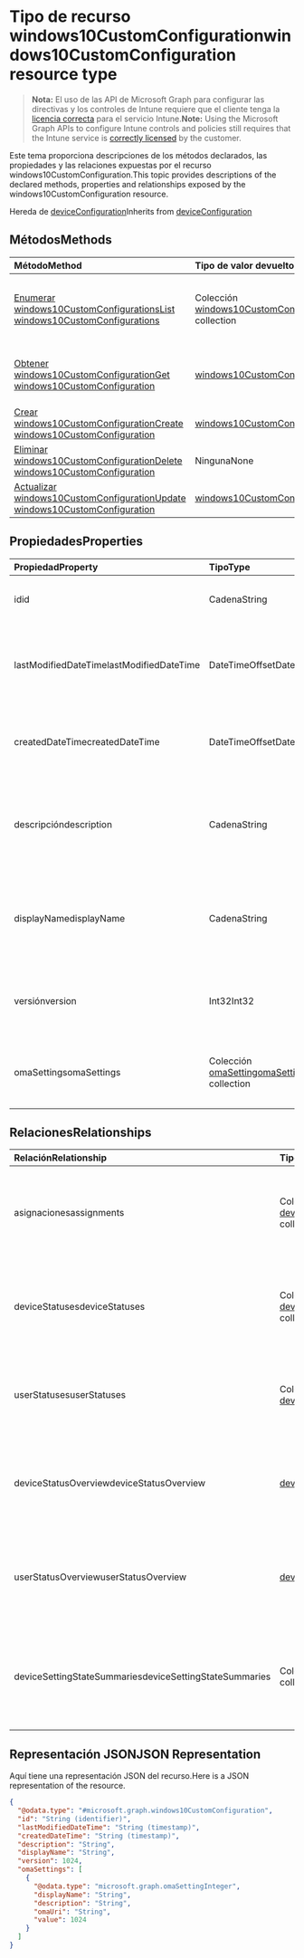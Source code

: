 # <a name="windows10customconfiguration-resource-type"></a><span data-ttu-id="d8fb7-101">Tipo de recurso windows10CustomConfiguration</span><span class="sxs-lookup"><span data-stu-id="d8fb7-101">windows10CustomConfiguration resource type</span></span>

> <span data-ttu-id="d8fb7-102">**Nota:** El uso de las API de Microsoft Graph para configurar las directivas y los controles de Intune requiere que el cliente tenga la [licencia correcta](https://go.microsoft.com/fwlink/?linkid=839381) para el servicio Intune.</span><span class="sxs-lookup"><span data-stu-id="d8fb7-102">**Note:** Using the Microsoft Graph APIs to configure Intune controls and policies still requires that the Intune service is [correctly licensed](https://go.microsoft.com/fwlink/?linkid=839381) by the customer.</span></span>

<span data-ttu-id="d8fb7-103">Este tema proporciona descripciones de los métodos declarados, las propiedades y las relaciones expuestas por el recurso windows10CustomConfiguration.</span><span class="sxs-lookup"><span data-stu-id="d8fb7-103">This topic provides descriptions of the declared methods, properties and relationships exposed by the windows10CustomConfiguration resource.</span></span>

<span data-ttu-id="d8fb7-104">Hereda de [deviceConfiguration](../resources/intune_deviceconfig_deviceconfiguration.md)</span><span class="sxs-lookup"><span data-stu-id="d8fb7-104">Inherits from [deviceConfiguration](../resources/intune_deviceconfig_deviceconfiguration.md)</span></span>

## <a name="methods"></a><span data-ttu-id="d8fb7-105">Métodos</span><span class="sxs-lookup"><span data-stu-id="d8fb7-105">Methods</span></span>
|<span data-ttu-id="d8fb7-106">Método</span><span class="sxs-lookup"><span data-stu-id="d8fb7-106">Method</span></span>|<span data-ttu-id="d8fb7-107">Tipo de valor devuelto</span><span class="sxs-lookup"><span data-stu-id="d8fb7-107">Return Type</span></span>|<span data-ttu-id="d8fb7-108">Descripción</span><span class="sxs-lookup"><span data-stu-id="d8fb7-108">Description</span></span>|
|:---|:---|:---|
|[<span data-ttu-id="d8fb7-109">Enumerar windows10CustomConfigurations</span><span class="sxs-lookup"><span data-stu-id="d8fb7-109">List windows10CustomConfigurations</span></span>](../api/intune_deviceconfig_windows10customconfiguration_list.md)|<span data-ttu-id="d8fb7-110">Colección [windows10CustomConfiguration](../resources/intune_deviceconfig_windows10customconfiguration.md)</span><span class="sxs-lookup"><span data-stu-id="d8fb7-110">[windows10CustomConfiguration](../resources/intune_deviceconfig_windows10customconfiguration.md) collection</span></span>|<span data-ttu-id="d8fb7-111">Enumere las propiedades y las relaciones de los objetos [windows10CustomConfiguration](../resources/intune_deviceconfig_windows10customconfiguration.md).</span><span class="sxs-lookup"><span data-stu-id="d8fb7-111">List properties and relationships of the [windows10CustomConfiguration](../resources/intune_deviceconfig_windows10customconfiguration.md) objects.</span></span>|
|[<span data-ttu-id="d8fb7-112">Obtener windows10CustomConfiguration</span><span class="sxs-lookup"><span data-stu-id="d8fb7-112">Get windows10CustomConfiguration</span></span>](../api/intune_deviceconfig_windows10customconfiguration_get.md)|[<span data-ttu-id="d8fb7-113">windows10CustomConfiguration</span><span class="sxs-lookup"><span data-stu-id="d8fb7-113">windows10CustomConfiguration</span></span>](../resources/intune_deviceconfig_windows10customconfiguration.md)|<span data-ttu-id="d8fb7-114">Lea las propiedades y las relaciones del objeto [windows10CustomConfiguration](../resources/intune_deviceconfig_windows10customconfiguration.md).</span><span class="sxs-lookup"><span data-stu-id="d8fb7-114">Read properties and relationships of [plannerTaskDetails](../resources/intune_deviceconfig_windows10customconfiguration.md) object.</span></span>|
|[<span data-ttu-id="d8fb7-115">Crear windows10CustomConfiguration</span><span class="sxs-lookup"><span data-stu-id="d8fb7-115">Create windows10CustomConfiguration</span></span>](../api/intune_deviceconfig_windows10customconfiguration_create.md)|[<span data-ttu-id="d8fb7-116">windows10CustomConfiguration</span><span class="sxs-lookup"><span data-stu-id="d8fb7-116">windows10CustomConfiguration</span></span>](../resources/intune_deviceconfig_windows10customconfiguration.md)|<span data-ttu-id="d8fb7-117">Cree un objeto [windows10CustomConfiguration](../resources/intune_deviceconfig_windows10customconfiguration.md).</span><span class="sxs-lookup"><span data-stu-id="d8fb7-117">Create a new [plannerBucket](../resources/intune_deviceconfig_windows10customconfiguration.md) object.</span></span>|
|[<span data-ttu-id="d8fb7-118">Eliminar windows10CustomConfiguration</span><span class="sxs-lookup"><span data-stu-id="d8fb7-118">Delete windows10CustomConfiguration</span></span>](../api/intune_deviceconfig_windows10customconfiguration_delete.md)|<span data-ttu-id="d8fb7-119">Ninguna</span><span class="sxs-lookup"><span data-stu-id="d8fb7-119">None</span></span>|<span data-ttu-id="d8fb7-120">Elimina un [windows10CustomConfiguration](../resources/intune_deviceconfig_windows10customconfiguration.md).</span><span class="sxs-lookup"><span data-stu-id="d8fb7-120">Deletes a [windows10CustomConfiguration](../resources/intune_deviceconfig_windows10customconfiguration.md).</span></span>|
|[<span data-ttu-id="d8fb7-121">Actualizar windows10CustomConfiguration</span><span class="sxs-lookup"><span data-stu-id="d8fb7-121">Update windows10CustomConfiguration</span></span>](../api/intune_deviceconfig_windows10customconfiguration_update.md)|[<span data-ttu-id="d8fb7-122">windows10CustomConfiguration</span><span class="sxs-lookup"><span data-stu-id="d8fb7-122">windows10CustomConfiguration</span></span>](../resources/intune_deviceconfig_windows10customconfiguration.md)|<span data-ttu-id="d8fb7-123">Actualice las propiedades de un objeto [windows10CustomConfiguration](../resources/intune_deviceconfig_windows10customconfiguration.md).</span><span class="sxs-lookup"><span data-stu-id="d8fb7-123">Update the properties of a [calendar](../resources/intune_deviceconfig_windows10customconfiguration.md) object.</span></span>|

## <a name="properties"></a><span data-ttu-id="d8fb7-124">Propiedades</span><span class="sxs-lookup"><span data-stu-id="d8fb7-124">Properties</span></span>
|<span data-ttu-id="d8fb7-125">Propiedad</span><span class="sxs-lookup"><span data-stu-id="d8fb7-125">Property</span></span>|<span data-ttu-id="d8fb7-126">Tipo</span><span class="sxs-lookup"><span data-stu-id="d8fb7-126">Type</span></span>|<span data-ttu-id="d8fb7-127">Descripción</span><span class="sxs-lookup"><span data-stu-id="d8fb7-127">Description</span></span>|
|:---|:---|:---|
|<span data-ttu-id="d8fb7-128">id</span><span class="sxs-lookup"><span data-stu-id="d8fb7-128">id</span></span>|<span data-ttu-id="d8fb7-129">Cadena</span><span class="sxs-lookup"><span data-stu-id="d8fb7-129">String</span></span>|<span data-ttu-id="d8fb7-130">Clave de la entidad.</span><span class="sxs-lookup"><span data-stu-id="d8fb7-130">Key of the setting.</span></span> <span data-ttu-id="d8fb7-131">Heredado de [deviceConfiguration](../resources/intune_deviceconfig_deviceconfiguration.md)</span><span class="sxs-lookup"><span data-stu-id="d8fb7-131">Inherited from [deviceConfiguration](../resources/intune_deviceconfig_deviceconfiguration.md)</span></span>|
|<span data-ttu-id="d8fb7-132">lastModifiedDateTime</span><span class="sxs-lookup"><span data-stu-id="d8fb7-132">lastModifiedDateTime</span></span>|<span data-ttu-id="d8fb7-133">DateTimeOffset</span><span class="sxs-lookup"><span data-stu-id="d8fb7-133">DateTimeOffset</span></span>|<span data-ttu-id="d8fb7-134">Fecha y hora en la que se modificó el objeto por última vez.</span><span class="sxs-lookup"><span data-stu-id="d8fb7-134">Indicates the date the object was last modified.</span></span> <span data-ttu-id="d8fb7-135">Heredado de [deviceConfiguration](../resources/intune_deviceconfig_deviceconfiguration.md)</span><span class="sxs-lookup"><span data-stu-id="d8fb7-135">Inherited from [deviceConfiguration](../resources/intune_deviceconfig_deviceconfiguration.md)</span></span>|
|<span data-ttu-id="d8fb7-136">createdDateTime</span><span class="sxs-lookup"><span data-stu-id="d8fb7-136">createdDateTime</span></span>|<span data-ttu-id="d8fb7-137">DateTimeOffset</span><span class="sxs-lookup"><span data-stu-id="d8fb7-137">DateTimeOffset</span></span>|<span data-ttu-id="d8fb7-138">Fecha y hora en la que se creó el objeto.</span><span class="sxs-lookup"><span data-stu-id="d8fb7-138">DateTime the object was created.</span></span> <span data-ttu-id="d8fb7-139">Heredado de [deviceConfiguration](../resources/intune_deviceconfig_deviceconfiguration.md)</span><span class="sxs-lookup"><span data-stu-id="d8fb7-139">Inherited from [deviceConfiguration](../resources/intune_deviceconfig_deviceconfiguration.md)</span></span>|
|<span data-ttu-id="d8fb7-140">descripción</span><span class="sxs-lookup"><span data-stu-id="d8fb7-140">description</span></span>|<span data-ttu-id="d8fb7-141">Cadena</span><span class="sxs-lookup"><span data-stu-id="d8fb7-141">String</span></span>|<span data-ttu-id="d8fb7-142">Descripción proporcionada por el administrador de la configuración del dispositivo.</span><span class="sxs-lookup"><span data-stu-id="d8fb7-142">Admin provided description of the Device Configuration.</span></span> <span data-ttu-id="d8fb7-143">Heredado de [deviceConfiguration](../resources/intune_deviceconfig_deviceconfiguration.md)</span><span class="sxs-lookup"><span data-stu-id="d8fb7-143">Inherited from [deviceConfiguration](../resources/intune_deviceconfig_deviceconfiguration.md)</span></span>|
|<span data-ttu-id="d8fb7-144">displayName</span><span class="sxs-lookup"><span data-stu-id="d8fb7-144">displayName</span></span>|<span data-ttu-id="d8fb7-145">Cadena</span><span class="sxs-lookup"><span data-stu-id="d8fb7-145">String</span></span>|<span data-ttu-id="d8fb7-146">Nombre proporcionado por el administrador de la configuración del dispositivo.</span><span class="sxs-lookup"><span data-stu-id="d8fb7-146">Admin provided name of the device configuration.</span></span> <span data-ttu-id="d8fb7-147">Heredado de [deviceConfiguration](../resources/intune_deviceconfig_deviceconfiguration.md)</span><span class="sxs-lookup"><span data-stu-id="d8fb7-147">Inherited from [deviceConfiguration](../resources/intune_deviceconfig_deviceconfiguration.md)</span></span>|
|<span data-ttu-id="d8fb7-148">versión</span><span class="sxs-lookup"><span data-stu-id="d8fb7-148">version</span></span>|<span data-ttu-id="d8fb7-149">Int32</span><span class="sxs-lookup"><span data-stu-id="d8fb7-149">Int32</span></span>|<span data-ttu-id="d8fb7-150">Versión de la configuración del dispositivo.</span><span class="sxs-lookup"><span data-stu-id="d8fb7-150">Version of the device configuration.</span></span> <span data-ttu-id="d8fb7-151">Heredado de [deviceConfiguration](../resources/intune_deviceconfig_deviceconfiguration.md)</span><span class="sxs-lookup"><span data-stu-id="d8fb7-151">Inherited from [deviceConfiguration](../resources/intune_deviceconfig_deviceconfiguration.md)</span></span>|
|<span data-ttu-id="d8fb7-152">omaSettings</span><span class="sxs-lookup"><span data-stu-id="d8fb7-152">omaSettings</span></span>|<span data-ttu-id="d8fb7-153">Colección [omaSetting](../resources/intune_deviceconfig_omasetting.md)</span><span class="sxs-lookup"><span data-stu-id="d8fb7-153">[omaSetting](../resources/intune_deviceconfig_omasetting.md) collection</span></span>|<span data-ttu-id="d8fb7-154">Configuración de OMA.</span><span class="sxs-lookup"><span data-stu-id="d8fb7-154">OMA settings.</span></span> <span data-ttu-id="d8fb7-155">Esta colección puede contener un máximo de 1000 elementos.</span><span class="sxs-lookup"><span data-stu-id="d8fb7-155">This collection can contain a maximum of 1000 elements.</span></span>|

## <a name="relationships"></a><span data-ttu-id="d8fb7-156">Relaciones</span><span class="sxs-lookup"><span data-stu-id="d8fb7-156">Relationships</span></span>
|<span data-ttu-id="d8fb7-157">Relación</span><span class="sxs-lookup"><span data-stu-id="d8fb7-157">Relationship</span></span>|<span data-ttu-id="d8fb7-158">Tipo</span><span class="sxs-lookup"><span data-stu-id="d8fb7-158">Type</span></span>|<span data-ttu-id="d8fb7-159">Descripción</span><span class="sxs-lookup"><span data-stu-id="d8fb7-159">Description</span></span>|
|:---|:---|:---|
|<span data-ttu-id="d8fb7-160">asignaciones</span><span class="sxs-lookup"><span data-stu-id="d8fb7-160">assignments</span></span>|<span data-ttu-id="d8fb7-161">Colección [deviceConfigurationAssignment](../resources/intune_deviceconfig_deviceconfigurationassignment.md)</span><span class="sxs-lookup"><span data-stu-id="d8fb7-161">[deviceConfigurationAssignment](../resources/intune_deviceconfig_deviceconfigurationassignment.md) collection</span></span>|<span data-ttu-id="d8fb7-162">La lista de tareas para el perfil de configuración del dispositivo.</span><span class="sxs-lookup"><span data-stu-id="d8fb7-162">The list of assignments for the device configuration profile.</span></span> <span data-ttu-id="d8fb7-163">Heredado de [deviceConfiguration](../resources/intune_deviceconfig_deviceconfiguration.md)</span><span class="sxs-lookup"><span data-stu-id="d8fb7-163">Inherited from [deviceConfiguration](../resources/intune_deviceconfig_deviceconfiguration.md)</span></span>|
|<span data-ttu-id="d8fb7-164">deviceStatuses</span><span class="sxs-lookup"><span data-stu-id="d8fb7-164">deviceStatuses</span></span>|<span data-ttu-id="d8fb7-165">Colección [deviceConfigurationDeviceStatus](../resources/intune_deviceconfig_deviceconfigurationdevicestatus.md)</span><span class="sxs-lookup"><span data-stu-id="d8fb7-165">[deviceConfigurationDeviceStatus](../resources/intune_deviceconfig_deviceconfigurationdevicestatus.md) collection</span></span>|<span data-ttu-id="d8fb7-166">Estado de instalación de configuración del dispositivo por dispositivo.</span><span class="sxs-lookup"><span data-stu-id="d8fb7-166">Device configuration installation status by device.</span></span> <span data-ttu-id="d8fb7-167">Heredado de [deviceConfiguration](../resources/intune_deviceconfig_deviceconfiguration.md)</span><span class="sxs-lookup"><span data-stu-id="d8fb7-167">Inherited from [deviceConfiguration](../resources/intune_deviceconfig_deviceconfiguration.md)</span></span>|
|<span data-ttu-id="d8fb7-168">userStatuses</span><span class="sxs-lookup"><span data-stu-id="d8fb7-168">userStatuses</span></span>|<span data-ttu-id="d8fb7-169">Colección [deviceConfigurationUserStatus](../resources/intune_deviceconfig_deviceconfigurationuserstatus.md)</span><span class="sxs-lookup"><span data-stu-id="d8fb7-169">[deviceConfigurationUserStatus](../resources/intune_deviceconfig_deviceconfigurationuserstatus.md) collection</span></span>|<span data-ttu-id="d8fb7-170">Estado de instalación de configuración del dispositivo por usuario.</span><span class="sxs-lookup"><span data-stu-id="d8fb7-170">Device configuration installation stauts by user.</span></span> <span data-ttu-id="d8fb7-171">Heredado de [deviceConfiguration](../resources/intune_deviceconfig_deviceconfiguration.md)</span><span class="sxs-lookup"><span data-stu-id="d8fb7-171">Inherited from [deviceConfiguration](../resources/intune_deviceconfig_deviceconfiguration.md)</span></span>|
|<span data-ttu-id="d8fb7-172">deviceStatusOverview</span><span class="sxs-lookup"><span data-stu-id="d8fb7-172">deviceStatusOverview</span></span>|[<span data-ttu-id="d8fb7-173">deviceConfigurationDeviceOverview</span><span class="sxs-lookup"><span data-stu-id="d8fb7-173">deviceConfigurationDeviceOverview</span></span>](../resources/intune_deviceconfig_deviceconfigurationdeviceoverview.md)|<span data-ttu-id="d8fb7-174">Información general sobre el estado de dispositivos de la configuración de dispositivo. Heredado de [deviceConfiguration](../resources/intune_deviceconfig_deviceconfiguration.md)</span><span class="sxs-lookup"><span data-stu-id="d8fb7-174">Device Configuration devices status overview Inherited from [deviceConfiguration](../resources/intune_deviceconfig_deviceconfiguration.md)</span></span>|
|<span data-ttu-id="d8fb7-175">userStatusOverview</span><span class="sxs-lookup"><span data-stu-id="d8fb7-175">userStatusOverview</span></span>|[<span data-ttu-id="d8fb7-176">deviceConfigurationUserOverview</span><span class="sxs-lookup"><span data-stu-id="d8fb7-176">deviceConfigurationUserOverview</span></span>](../resources/intune_deviceconfig_deviceconfigurationuseroverview.md)|<span data-ttu-id="d8fb7-177">Información general sobre el estado de usuarios de la configuración de dispositivo. Heredado de [deviceConfiguration](../resources/intune_deviceconfig_deviceconfiguration.md)</span><span class="sxs-lookup"><span data-stu-id="d8fb7-177">Device Configuration users status overview Inherited from [deviceConfiguration](../resources/intune_deviceconfig_deviceconfiguration.md)</span></span>|
|<span data-ttu-id="d8fb7-178">deviceSettingStateSummaries</span><span class="sxs-lookup"><span data-stu-id="d8fb7-178">deviceSettingStateSummaries</span></span>|<span data-ttu-id="d8fb7-179">Colección [settingStateDeviceSummary](../resources/intune_deviceconfig_settingstatedevicesummary.md)</span><span class="sxs-lookup"><span data-stu-id="d8fb7-179">[settingStateDeviceSummary](../resources/intune_deviceconfig_settingstatedevicesummary.md) collection</span></span>|<span data-ttu-id="d8fb7-180">Resumen de dispositivo sobre el estado de configuración de la configuración de dispositivo. Heredado de [deviceConfiguration](../resources/intune_deviceconfig_deviceconfiguration.md)</span><span class="sxs-lookup"><span data-stu-id="d8fb7-180">Device Configuration Setting State Device Summary Inherited from [deviceConfiguration](../resources/intune_deviceconfig_deviceconfiguration.md)</span></span>|

## <a name="json-representation"></a><span data-ttu-id="d8fb7-181">Representación JSON</span><span class="sxs-lookup"><span data-stu-id="d8fb7-181">JSON Representation</span></span>
<span data-ttu-id="d8fb7-182">Aquí tiene una representación JSON del recurso.</span><span class="sxs-lookup"><span data-stu-id="d8fb7-182">Here is a JSON representation of the resource.</span></span>
<!-- {
  "blockType": "resource",
  "keyProperty": "id",
  "@odata.type": "microsoft.graph.windows10CustomConfiguration"
}
-->
``` json
{
  "@odata.type": "#microsoft.graph.windows10CustomConfiguration",
  "id": "String (identifier)",
  "lastModifiedDateTime": "String (timestamp)",
  "createdDateTime": "String (timestamp)",
  "description": "String",
  "displayName": "String",
  "version": 1024,
  "omaSettings": [
    {
      "@odata.type": "microsoft.graph.omaSettingInteger",
      "displayName": "String",
      "description": "String",
      "omaUri": "String",
      "value": 1024
    }
  ]
}
```



